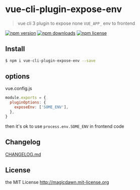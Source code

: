 # vue-cli-plugin-expose-env

> vue cli 3 plugin to expose none `VUE_APP_` env to frontend

<!-- [![Build Status](https://img.shields.io/travis/magicdawn/vue-cli-plugin-expose-env.svg?style=flat-square)](https://travis-ci.org/magicdawn/vue-cli-plugin-expose-env)
[![Coverage Status](https://img.shields.io/codecov/c/github/magicdawn/vue-cli-plugin-expose-env.svg?style=flat-square)](https://codecov.io/gh/magicdawn/vue-cli-plugin-expose-env) -->

[![npm version](https://img.shields.io/npm/v/vue-cli-plugin-expose-env.svg?style=flat-square)](https://www.npmjs.com/package/vue-cli-plugin-expose-env)
[![npm downloads](https://img.shields.io/npm/dm/vue-cli-plugin-expose-env.svg?style=flat-square)](https://www.npmjs.com/package/vue-cli-plugin-expose-env)
[![npm license](https://img.shields.io/npm/l/vue-cli-plugin-expose-env.svg?style=flat-square)](http://magicdawn.mit-license.org)

## Install

```sh
$ npm i vue-cli-plugin-expose-env --save
```

## options

vue.config.js

```js
module.exports = {
  pluginOptions: {
    exposeEnv: ['SOME_ENV'],
  },
}
```

then it's ok to use `process.env.SOME_ENV` in frontend code

## Changelog

[CHANGELOG.md](CHANGELOG.md)

## License

the MIT License http://magicdawn.mit-license.org
